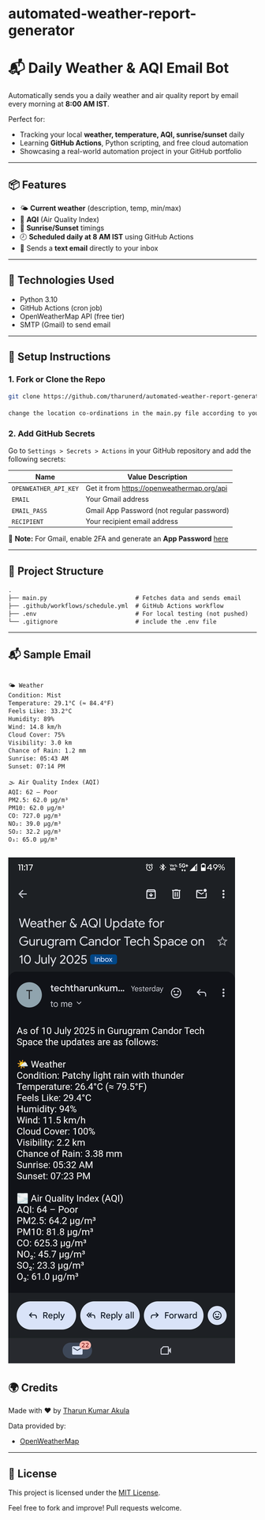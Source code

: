 # automated-weather-report-generator
# 📬 Daily Weather & AQI Email Bot

Automatically sends you a daily weather and air quality report by email every morning at **8:00 AM IST**.

Perfect for:
- Tracking your local **weather, temperature, AQI, sunrise/sunset** daily
- Learning **GitHub Actions**, Python scripting, and free cloud automation
- Showcasing a real-world automation project in your GitHub portfolio

---

## 📦 Features
- 🌤 **Current weather** (description, temp, min/max)
- 💨 **AQI** (Air Quality Index)
- 🌅 **Sunrise/Sunset** timings
- 🕗 **Scheduled daily at 8 AM IST** using GitHub Actions
- 📧 Sends a **text email** directly to your inbox

---

## 🧰 Technologies Used
- Python 3.10
- GitHub Actions (cron job)
- OpenWeatherMap API (free tier)
- SMTP (Gmail) to send email

---

## 🔧 Setup Instructions

### 1. Fork or Clone the Repo
```bash
git clone https://github.com/tharunerd/automated-weather-report-generator.git

change the location co-ordinations in the main.py file according to your desired location
```

### 2. Add GitHub Secrets
Go to `Settings > Secrets > Actions` in your GitHub repository and add the following secrets:

| Name                | Value Description                    |
|---------------------|--------------------------------------|
| `OPENWEATHER_API_KEY` | Get it from https://openweathermap.org/api |
| `EMAIL`              | Your Gmail address                  |
| `EMAIL_PASS`         | Gmail App Password (not regular password) |
| `RECIPIENT`          | Your recipient email address        |

📌 **Note:** For Gmail, enable 2FA and generate an **App Password** [here](https://myaccount.google.com/apppasswords)

---

## 📁 Project Structure
```text
.
├── main.py                         # Fetches data and sends email
├── .github/workflows/schedule.yml  # GitHub Actions workflow
├── .env                            # For local testing (not pushed)
└── .gitignore                      # include the .env file
```

---

## 📬 Sample Email
```

🌤️ Weather
Condition: Mist
Temperature: 29.1°C (≈ 84.4°F)
Feels Like: 33.2°C
Humidity: 89%
Wind: 14.8 km/h
Cloud Cover: 75%
Visibility: 3.0 km
Chance of Rain: 1.2 mm
Sunrise: 05:43 AM
Sunset: 07:14 PM

🌫️ Air Quality Index (AQI)
AQI: 62 – Poor
PM2.5: 62.0 µg/m³
PM10: 62.0 µg/m³
CO: 727.0 µg/m³
NO₂: 39.0 µg/m³
SO₂: 32.2 µg/m³
O₃: 65.0 µg/m³
```
![Weather Report Screenshot](images/Result_1.png)
---

## 🌍 Credits
Made with ❤️ by [Tharun Kumar Akula](https://github.com/tharunerd)

Data provided by:
- [OpenWeatherMap](https://openweathermap.org/)

---

## 📌 License
This project is licensed under the [MIT License](LICENSE).

Feel free to fork and improve! Pull requests welcome.
